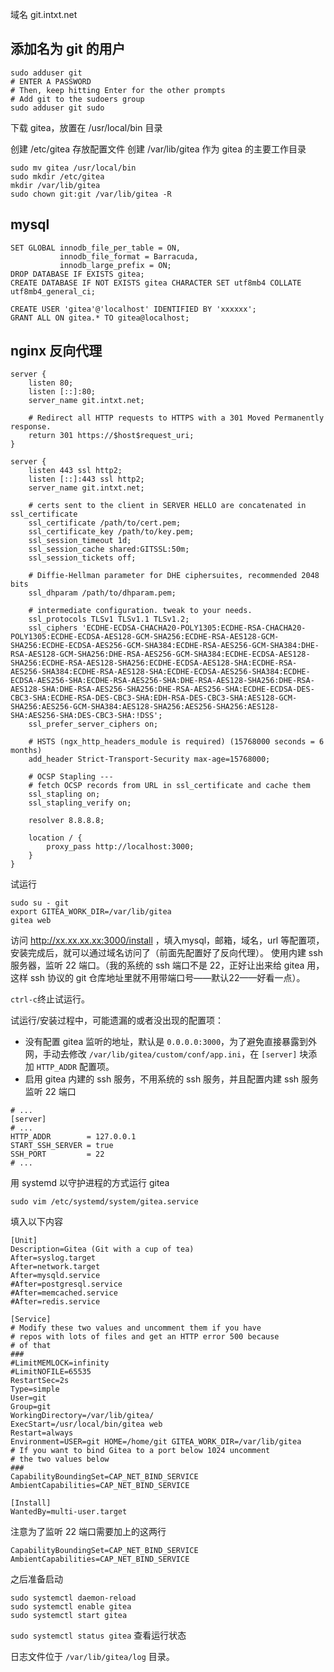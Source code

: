 <!-- TITLE: 安装部署 Gitea -->


域名 git.intxt.net
## 添加名为 git 的用户

```
sudo adduser git
# ENTER A PASSWORD
# Then, keep hitting Enter for the other prompts
# Add git to the sudoers group
sudo adduser git sudo
```

下载 gitea，放置在 /usr/local/bin 目录

创建 /etc/gitea 存放配置文件
创建 /var/lib/gitea 作为 gitea 的主要工作目录

```
sudo mv gitea /usr/local/bin
sudo mkdir /etc/gitea
mkdir /var/lib/gitea
sudo chown git:git /var/lib/gitea -R
```

## mysql

```
SET GLOBAL innodb_file_per_table = ON,
           innodb_file_format = Barracuda,
           innodb_large_prefix = ON;
DROP DATABASE IF EXISTS gitea;
CREATE DATABASE IF NOT EXISTS gitea CHARACTER SET utf8mb4 COLLATE utf8mb4_general_ci;

CREATE USER 'gitea'@'localhost' IDENTIFIED BY 'xxxxxx';
GRANT ALL ON gitea.* TO gitea@localhost;
```

## nginx 反向代理

```
server {
    listen 80;
    listen [::]:80;
    server_name git.intxt.net;

    # Redirect all HTTP requests to HTTPS with a 301 Moved Permanently response.
    return 301 https://$host$request_uri;
}

server {
    listen 443 ssl http2;
    listen [::]:443 ssl http2;
    server_name git.intxt.net;

    # certs sent to the client in SERVER HELLO are concatenated in ssl_certificate
    ssl_certificate /path/to/cert.pem;
    ssl_certificate_key /path/to/key.pem;
    ssl_session_timeout 1d;
    ssl_session_cache shared:GITSSL:50m;
    ssl_session_tickets off;

    # Diffie-Hellman parameter for DHE ciphersuites, recommended 2048 bits
    ssl_dhparam /path/to/dhparam.pem;

    # intermediate configuration. tweak to your needs.
    ssl_protocols TLSv1 TLSv1.1 TLSv1.2;
    ssl_ciphers 'ECDHE-ECDSA-CHACHA20-POLY1305:ECDHE-RSA-CHACHA20-POLY1305:ECDHE-ECDSA-AES128-GCM-SHA256:ECDHE-RSA-AES128-GCM-SHA256:ECDHE-ECDSA-AES256-GCM-SHA384:ECDHE-RSA-AES256-GCM-SHA384:DHE-RSA-AES128-GCM-SHA256:DHE-RSA-AES256-GCM-SHA384:ECDHE-ECDSA-AES128-SHA256:ECDHE-RSA-AES128-SHA256:ECDHE-ECDSA-AES128-SHA:ECDHE-RSA-AES256-SHA384:ECDHE-RSA-AES128-SHA:ECDHE-ECDSA-AES256-SHA384:ECDHE-ECDSA-AES256-SHA:ECDHE-RSA-AES256-SHA:DHE-RSA-AES128-SHA256:DHE-RSA-AES128-SHA:DHE-RSA-AES256-SHA256:DHE-RSA-AES256-SHA:ECDHE-ECDSA-DES-CBC3-SHA:ECDHE-RSA-DES-CBC3-SHA:EDH-RSA-DES-CBC3-SHA:AES128-GCM-SHA256:AES256-GCM-SHA384:AES128-SHA256:AES256-SHA256:AES128-SHA:AES256-SHA:DES-CBC3-SHA:!DSS';
    ssl_prefer_server_ciphers on;

    # HSTS (ngx_http_headers_module is required) (15768000 seconds = 6 months)
    add_header Strict-Transport-Security max-age=15768000;

    # OCSP Stapling ---
    # fetch OCSP records from URL in ssl_certificate and cache them
    ssl_stapling on;
    ssl_stapling_verify on;

    resolver 8.8.8.8;

    location / {
        proxy_pass http://localhost:3000;
    }
}
```


试运行

```
sudo su - git
export GITEA_WORK_DIR=/var/lib/gitea
gitea web
```


访问 http://xx.xx.xx.xx:3000/install ，填入mysql，邮箱，域名，url 等配置项，安装完成后，就可以通过域名访问了（前面先配置好了反向代理）。
使用内建 ssh 服务器，监听 22 端口。（我的系统的 ssh 端口不是 22，正好让出来给 gitea 用，这样 ssh 协议的 git 仓库地址里就不用带端口号——默认22——好看一点）。

`ctrl-c`终止试运行。

试运行/安装过程中，可能遗漏的或者没出现的配置项：

* 没有配置 gitea 监听的地址，默认是 `0.0.0.0:3000`，为了避免直接暴露到外网，手动去修改 `/var/lib/gitea/custom/conf/app.ini`，在 `[server]` 块添加 `HTTP_ADDR` 配置项。
* 启用 gitea 内建的 ssh 服务，不用系统的 ssh 服务，并且配置内建 ssh 服务监听 22 端口

```
# ...
[server]
# ...
HTTP_ADDR        = 127.0.0.1
START_SSH_SERVER = true
SSH_PORT         = 22
# ...
```


用 systemd 以守护进程的方式运行 gitea

```
sudo vim /etc/systemd/system/gitea.service
```
填入以下内容

```
[Unit]
Description=Gitea (Git with a cup of tea)
After=syslog.target
After=network.target
After=mysqld.service
#After=postgresql.service
#After=memcached.service
#After=redis.service

[Service]
# Modify these two values and uncomment them if you have
# repos with lots of files and get an HTTP error 500 because
# of that
###
#LimitMEMLOCK=infinity
#LimitNOFILE=65535
RestartSec=2s
Type=simple
User=git
Group=git
WorkingDirectory=/var/lib/gitea/
ExecStart=/usr/local/bin/gitea web
Restart=always
Environment=USER=git HOME=/home/git GITEA_WORK_DIR=/var/lib/gitea
# If you want to bind Gitea to a port below 1024 uncomment
# the two values below
###
CapabilityBoundingSet=CAP_NET_BIND_SERVICE
AmbientCapabilities=CAP_NET_BIND_SERVICE

[Install]
WantedBy=multi-user.target
```

注意为了监听 22 端口需要加上的这两行

```
CapabilityBoundingSet=CAP_NET_BIND_SERVICE
AmbientCapabilities=CAP_NET_BIND_SERVICE
```

之后准备启动

```
sudo systemctl daemon-reload
sudo systemctl enable gitea
sudo systemctl start gitea
```

`sudo systemctl status gitea` 查看运行状态

日志文件位于 `/var/lib/gitea/log` 目录。


